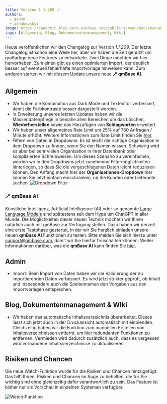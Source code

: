 ```yaml
---
title: Version 1.1.209 🪄
authors:
  - gadam
  - azhukovskyi
image: https://caqadmin.blob.core.windows.net/public-screenshots/manual-screenshots/ai-release-notes.png
tags: [Allgemein, Blog, Dokumententenmanagement, Wiki]
---
```


Heute veröffentlichen wir den Changelog zur Version _1.1.209_. Der letzte Changelog ist schon eine Weile her, aber wir haben die Zeit genutzt um großartige neue Features zu entwickeln.
Zwei Dinge möchten wir hier hervorheben. Zum einen gibt es einen optimierten Import, der deutlich besser auf eventuell fehlerhafte Importvorlage hinweisen kann.
Zum anderen starten wir mit diesem Update unsere neue **🪄 qmBase AI**.

<!--truncate-->

## Allgemein

- Wir haben die Kombination aus Dark Mode und Texteditor verbessert, damit die Farbkontraste besser dargestellt werden.
- In Erweiterung unseres letzten Updates haben wir die Massendatenpflege in beinahe allen Bereichen um das Löschen, **Wiederherstellen** sowie das Hinzufügen von **Schlagworten** erweitert.
- Wir haben unser allgemeines Rate Limit um 25% auf 750 Anfragen / Minute erhöht. Weitere Informationen zum Rate Limit finden Sie [hier](/docs/technical/rate-limit).
- Filtern von Daten in Dropdowns: Es ist leicht die richtige Organisation in dem Dropdown zu finden, wenn Sie den Namen wissen. Schwierig wird es aber bei sehr vielen Organisation in Ihrer Datenbank oder komplizierten Schreibweisen. Um dieses Szenario zu vereinfachen, werden wir in den Dropdowns jetzt zunehmend Filtermöglichkeiten hinterlegen, so dass Sie die vorgeschlagenen Daten leicht reduzieren können. Den Anfang macht hier der **Organisationen-Dropdown** hier können Sie jetzt einfach einschränken, ob Sie Kunden oder Lieferante suchen.
  ![Dropdown Filter](https://caqadmin.blob.core.windows.net/public-screenshots/manual-screenshots/Screenshot%202025-03-18_dropdown_filter.png)

### 🪄 qmBase AI

Künstliche Intelligenz, Artificial Intelligence (AI) oder so genannte [Large Language Models](https://de.wikipedia.org/wiki/Large_Language_Model) sind spätestens seit dem Hype um ChatGPT in aller Munde.
Die Möglichkeiten dieser neuen Technik möchten wir Ihnen natürlich auch mit qmBase zur Verfügung stellen. Dazu haben wir derzeit eine erste Testphase gestartet, in der wir Sie herzlich einladen unsere neuen **qmBase AI**
Funktionen zu testen. Bitte melden Sie sich hierzu unter [support@qmbase.com](mailto:support@qmbase.com), damit wir Sie hierfür freischalten können. Weiter Informationen darüber, was die **qmBase AI** kann finden Sie [hier](/docs/common-features#-qmbase-ai).

## Admin

- Import: Beim Import von Daten haben wir die Validierung der zu importierenden Daten verbessert. Es wird jetzt strikter geprüft, ob Inhalt und insbesondere auch die Spaltennamen den Vorgaben aus den Importvorlagen entsprechen.

## Blog, Dokumentenmanagement & WIki

- Wir haben das automatische Inhaltsverzeichnis überarbeitet. Dieses lässt sich jetzt auch in der Druckansicht automatisch mit einblenden.
  Gleichzeitig haben wir die Funktion zum manuellen Erstellen von Inhaltsverzeichnissen entfernt, um hier redundanten Funktionen zu entfernen. Vermieden wird dadurch zusätzlich auch, dass es vergessen wird vorhandene Inhaltsverzeichnisse zu aktualisieren.

## Risiken und Chancen

Die neue Watch-Funktion wurde für die Risiken und Chancen hinzugefügt. Das hilft Ihnen, Risiken und Chancen im Auge zu behalten, die für Sie wichtig sind ohne gleichzeitig dafür verantwortlich zu sein.
Das Feature ist bisher nur als Vorschau in einzelnen Systemen verfügbar.

![Watch-Funktion](https://caqadmin.blob.core.windows.net/public-screenshots/manual-screenshots/watch3.png)

